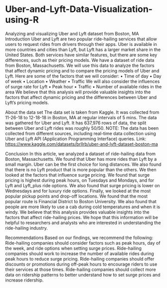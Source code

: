 # Uber-and-Lyft-Data-Visualization-using-R
Analyzing and visualizing Uber and Lyft dataset from Boston, MA
Introduction
Uber and Lyft are two popular ride-hailing services that allow users to request rides from drivers through their apps. Uber is available in more countries and cities than Lyft, but Lyft has a larger market share in the United States. Both services have similar features, but there are some key differences, such as their pricing models.
We have a dataset of ride data from Boston, Massachusetts. We will use this data to analyze the factors that affect dynamic pricing and to compare the pricing models of Uber and Lyft.
Here are some of the factors that we will consider:
•	Time of day
•	Day of week
•	Location
•	Weather
•	Traffic
We will also consider the influences of surge rate for Lyft
•	Peak hour
•	Traffic
•	Number of available rides in the area
We believe that this analysis will provide valuable insights into the factors that affect dynamic pricing and the differences between Uber and Lyft’s pricing models.

About the data set
The data set is taken from Kaggle. It was collected from 11-26-18 to 12-18-18 in Boston, MA at regular intervals of 5 mins. The data was gathered for Uber and Lyft. It has 637,976 rows of data, the split between Uber and Lyft rides was roughly 50/50. 
NOTE: The data has been collected from different sources, including real-time data collection using Uber and Lyft API (Application Programming Interface) queries. Link: https://www.kaggle.com/datasets/brllrb/uber-and-lyft-dataset-boston-ma

Conclusion
In this article, we analyzed a dataset of ride-hailing data from Boston, Massachusetts. We found that Uber has more rides than Lyft by a small margin. Uber can be the first choice for long distances. We also found that there is no Lyft product that is more popular than the others. 
We then looked at the factors that influence surge pricing. We found that surge pricing is highest during peak hours, on Tuesdays and Mondays, and for Lyft and Lyft_plus ride options. We also found that surge pricing is lower on Wednesdays and for luxury ride options.
Finally, we looked at the most popular pickup points and drop-off locations. We found that the most popular route is Financial District to Boston University. We also found that people are more likely to use a cab during cold temperatures and when it is windy.
We believe that this analysis provides valuable insights into the factors that affect ride-hailing prices. We hope that this information will be helpful to researchers and analysts who are interested in understanding the ride-hailing industry.

Recommendations
Based on our findings, we recommend the following:
Ride-hailing companies should consider factors such as peak hours, day of the week, and ride options when setting surge prices. 
Ride-hailing companies should work to increase the number of available rides during peak hours to reduce surge pricing. 
Ride-hailing companies should offer discounts or promotions during off-peak hours to encourage riders to use their services at those times. 
Ride-hailing companies should collect more data on ridership patterns to better understand how to set surge prices and increase ridership.
